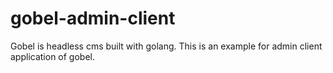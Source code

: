 # gobel-admin-client
Gobel is headless cms built with golang. 
This is an example for admin client application of gobel.